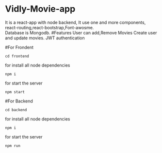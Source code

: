 # Vidly-Movie-app

It is a react-app  with node backend, It use one and more components, 
react-routing,react-bootstrap,Font-awosme.
<br/> Database is Mongodb.
#Features
User can add,Remove Movies
Create user and update movies. JWT authentication

#For Frondent<br/>
```
cd frontend
```

for install all node dependencies
```
npm i
```
for start the server
```
npm start
```

#For Backend<br/>
```
cd backend
```

for install all node dependencies
```
npm i
```
for start the server
```
npm run
```
